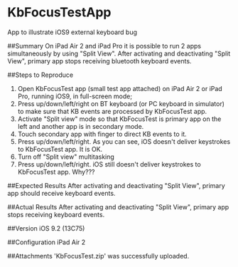 # KbFocusTestApp
App to illustrate iOS9 external keyboard bug

##Summary
On iPad Air 2 and iPad Pro it is possible to run 2 apps simultaneously by using "Split View". After activating and deactivating "Split View", primary app stops receiving bluetooth keyboard events.

##Steps to Reproduce
1. Open KbFocusTest app (small test app attached) on iPad Air 2 or iPad Pro, running iOS9, in full-screen mode;
2. Press up/down/left/right on BT keyboard (or PC keyboard in simulator) to make sure that KB events are processed by KbFocusTest app.
3. Activate "Split view" mode so that KbFocusTest is primary app on the left and another app is in secondary mode.
4. Touch secondary app with finger to direct KB events to it. 
5. Press up/down/left/right. As you can see, iOS doesn't deliver keystrokes to KbFocusTest app. It is OK.
6. Turn off "Split view" multitasking
7. Press up/down/left/right. iOS still doesn't deliver keystrokes to KbFocusTest app. Why???

##Expected Results
After activating and deactivating "Split View", primary app should receive keyboard events.

##Actual Results
After activating and deactivating "Split View", primary app stops receiving keyboard events.

##Version
iOS 9.2 (13C75)

##Configuration
iPad Air 2

##Attachments
'KbFocusTest.zip' was successfully uploaded.
